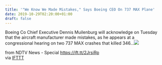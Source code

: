 ```yaml
---
title: '"We Know We Made Mistakes," Says Boeing CEO On 737 MAX Plane'
date: 2019-10-29T02:20:00+01:00
draft: false
---
```


Boeing Co Chief Executive Dennis Muilenburg will acknowledge on Tuesday that the aircraft manufacturer made mistakes, as he appears at a congressional hearing on two 737 MAX crashes that killed 346...![](http://feeds.feedburner.com/~r/NDTV-LatestNews/~4/6sI5FlLo_SA)  
  
from NDTV News - Special https://ift.tt/2JrsiRp  
via [IFTTT](https://ifttt.com/?ref=da&site=blogger)